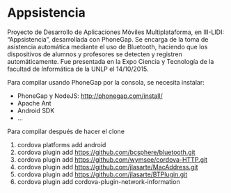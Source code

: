 ﻿# Appsistencia
 
 Proyecto de Desarrollo de Aplicaciones Móviles Multiplataforma, en III-LIDI: “Appsistencia”, desarrollada con PhoneGap. Se encarga de la toma de asistencia automática mediante el uso de Bluetooth, haciendo que los dispositivos de alumnos y profesores se detecten y registren automáticamente. Fue presentada en la Expo Ciencia y Tecnología de  la facultad de Informática de la UNLP el 14/10/2015.


Para compilar usando PhoneGap por la consola, se necesita instalar:

- PhoneGap y NodeJS: http://phonegap.com/install/
- Apache Ant
- Android SDK
- ...

Para compilar después de hacer el clone

1. cordova platforms add android
2. cordova plugin add https://github.com/bcsphere/bluetooth.git
3. cordova plugin add https://github.com/wymsee/cordova-HTTP.git
4. cordova plugin add https://github.com/jlasarte/MacAddress.git
5. cordova plugin add https://github.com/jlasarte/BTPlugin.git
6. cordova plugin add cordova-plugin-network-information

